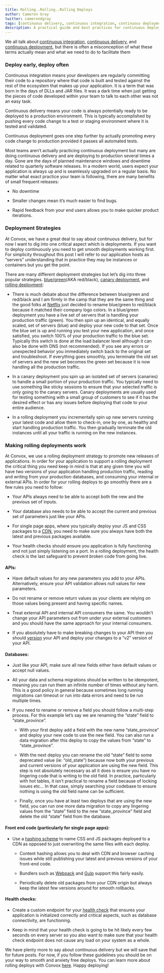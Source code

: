 ```yaml
---
title: Rolling..Rolling..Rolling Deploys
author: Cameron Gray
twitter: camerondgray
tags: [continuous delivery, continuous integration, continuous deployment]
description: A practical guide and best practices for continuous deployment using rolling deploys
---
```


We all talk about [continuous integration](https://en.wikipedia.org/wiki/Continuous_integration), [continuous delivery](https://en.wikipedia.org/wiki/Continuous_delivery), and [continuous deployment](https://www.agilealliance.org/glossary/continuous-deployment/), but there is often a misconception of what these terms actually mean and what we need to do to facilitate them

<!--more-->

### Deploy early, deploy often
Continuous integration means your developers are regularly committing their code to a repository where that code is built and tested against the rest of the ecosystem that makes up your application. It is a term that was born in the days of DLLs and JAR files. It was a dark time when just getting the pieces of code developed within your team to talk to each other was not an easy task.

Continuous delivery means your code is always potentially ready to be deployed to a production environment. This is typically accomplished by pushing every code change to a test or staging environment where it is tested and validated.

Continuous deployment goes one step further by actually promoting every code change to production provided it passes all automated tests.

Most teams aren’t actually practicing continuous deployment but many are doing continuous delivery and are deploying to production several times a day. Gone are the days of planned maintenance windows and downtime related to quarterly software releases. In a modern world, users expect your application is always up and is seamlessly upgraded on a regular basis. No matter what exact practice your team is following, there are many benefits of small frequent releases:

* No downtime

* Smaller changes mean it’s much easier to find bugs.

* Rapid feedback from your end users allows you to make quicker product iterations.

### Deployment Strategies
At Convox, we have a great deal to say about continuous delivery, but for now I want to dig into one critical aspect which is deployments. If you want to deploy continuously you need to get smooth deployments working first. For simplicity throughout this post I will refer to our application hosts as “servers” understanding that in practice they may be instances or containers but you get the point.

There are many different deployment strategies but let’s dig into three popular strategies. [blue/green](https://martinfowler.com/bliki/BlueGreenDeployment.html)(AKA red/black), [canary deployment](https://martinfowler.com/bliki/CanaryRelease.html), and [rolling deployment](https://kubernetes.io/docs/tutorials/kubernetes-basics/update/update-intro/):

* There is much debate about the difference between blue/green and red/black and I am firmly in the camp that they are the same thing and the good folks at [Netflix](https://www.spinnaker.io/concepts/) just decided to rename blue/green to red/black because it matched their company logo colors. In a blue/green deployment you have a live set of servers that is handling your production traffic (green). You then spin up an identical, and equally scaled, set of servers (blue) and deploy your new code to that set. Once the blue set is up and running you test your new application, and once satisfied, you switch 100% of your production traffic to the blue set. Typically this switch is done at the load balancer level although it can also be done with DNS (not recommended). If you see any errors or unexpected behavior you immediately switch back to the original set and troubleshoot. If everything goes smoothly, you terminate the old set of servers and the new set becomes the green set because it is now handling all the production traffic.

* In a canary deployment you spin up an isolated set of servers (canaries) to handle a small portion of your production traffic. You typically need to use something like sticky sessions to ensure that your selected traffic is only going to the canary servers. Canary deployments are usually used for testing something with a small group of customers to see if it has the desired effect or has any issues before deploying that code to your entire audience.

* In a rolling deployment you incrementally spin up new servers running your latest code and allow them to check-in, one by one, as healthy and start handling production traffic. You then gradually terminate the old instances until all your traffic is running on the new instances.

### Making rolling deployments work
At Convox, we use a rolling deployment strategy to promote new releases of applications. In order for your application to support a rolling deployment the critical thing you need keep in mind is that at any given time you will have two versions of your application handling production traffic, reading and writing from your production databases, and consuming your internal or external APIs. In order for your rolling deploys to go smoothly there are a few rules you need to follow:

* Your APIs always need to be able to accept both the new and the previous set of inputs.

* Your database also needs to be able to accept the current and previous set of parameters just like your APIs.

* For single page apps, where you typically deploy your JS and CSS packages to a [CDN](https://aws.amazon.com/cloudfront/), you need to make sure you always have both the latest and previous packages available.

* Your health checks should ensure you application is fully functioning and not just simply listening on a port. In a rolling deployment, the health check is the last safeguard to prevent broken code from going live.

#### APIs:
* Have default values for any new parameters you add to your APIs. Alternatively, ensure your API validation allows null values for new parameters.

* Do not rename or remove return values as your clients are relying on those values being present and having specific names.

* Treat external API and internal API consumers the same. You wouldn’t change your API parameters out from under your external customers and you should have the same approach for your internal consumers.

* If you absolutely have to make breaking changes to your API then you should [version](https://restfulapi.net/versioning/) your API and deploy your changes to a “v2” version of your API.

#### Databases:
* Just like your API, make sure all new fields either have default values or accept null values.

* All your data and schema migrations should be written to be idempotent, meaning you can run them an infinite number of times without any harm. This is a good policy in general because sometimes long running migrations can timeout or run into data errors and need to be run multiple times.

* If you need to rename or remove a field you should follow a multi-step process. For this example let’s say we are renaming the “state” field to “state_province”.
    * With your first deploy add a field with the new name “state_province” and deploy your new code to use the new field. You can also run a data migration after this deploy to copy the values from “state” to “state_province”.
    
    * With the next deploy you can rename the old “state” field to some deprecated value (ie: “old_state”) because now both your previous and current versions of your application are using the new field. This step is not absolutely necessary as all it does is ensure you have no lingering code that is writing to the old field. In practice, particularly with hot tables, it isn’t practical to rename a field because of locking issues etc… In that case, simply searching your codebase to ensure nothing is using the old field name can be sufficient.
    
    * Finally, once you have at least two deploys that are using the new field, you can run one more data migration to copy any lingering values from the “state” field to the new “state_province” field and delete the old “state” field from the database.

#### Front end code (particularly for single page apps):
* Use a [hashing scheme](https://www.alainschlesser.com/bust-cache-content-hash/) to name CSS and JS packages deployed to a CDN as opposed to just overwriting the same files with each deploy.
    
    * Content hashing allows you to deal with CDN and browser caching issues while still publishing your latest and previous versions of your front-end code.
    
    * Bundlers such as [Webpack](https://webpack.js.org/) and [Gulp](https://gulpjs.com/) support this fairly easily.
    
    * Periodically delete old packages from your CDN origin but always keep the latest few versions around for smooth rollbacks.
    
#### Health checks:
* Create a custom endpoint for your [health check](https://docs.convox.com/deployment/health-checks) that ensures your application is initialized correctly and critical aspects, such as database connectivity, are functioning.

* Keep in mind that your health check is going to be hit likely every few seconds on every server so you also want to make sure that your health check endpoint does not cause any load on your system as a whole.

We have plenty more to say about continuous delivery but we will save that for future posts. For now, if you follow these guidelines you should be on your way to smooth and anxiety free deploys. You can learn more about rolling deploys with Convox [here](https://docs.convox.com/deployment/rolling-updates). Happy deploying!
